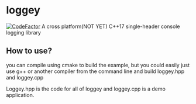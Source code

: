 # loggey
[![CodeFactor](https://www.codefactor.io/repository/github/spedzay/loggey/badge)](https://www.codefactor.io/repository/github/spedzay/loggey)
A cross platform(NOT YET) C++17 single-header console logging library

## How to use?
you can compile using cmake to build the example,
but you could easily just use g++ or another compiler from the command line
and build loggey.hpp and loggey.cpp

Loggey.hpp is the code for all of loggey
and loggey.cpp is a demo application.

